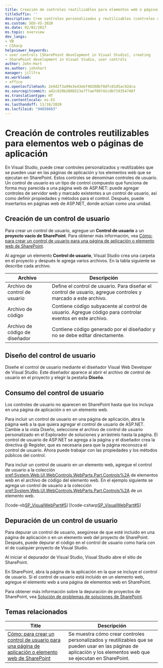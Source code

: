 ```yaml
---
title: Creación de controles reutilizables para elementos web o páginas de aplicación | Microsoft Docs
titleSuffix: ''
description: Cree controles personalizados y reutilizables (controles de usuario) en Visual Studio que se pueden usar en las páginas de aplicación y los elementos web que se ejecutan en SharePoint.
ms.custom: SEO-VS-2020
ms.date: 02/02/2017
ms.topic: overview
dev_langs:
- VB
- CSharp
helpviewer_keywords:
- user controls [SharePoint development in Visual Studio], creating
- SharePoint development in Visual Studio, user controls
author: John-Hart
ms.author: johnhart
manager: jillfra
ms.workload:
- office
ms.openlocfilehash: 2e9d2f3a99e3e43ebf40208bf8dfc01d5ac92dca
ms.sourcegitcommit: ad2c820b280b523a7f7aef89742cdb719354748f
ms.translationtype: HT
ms.contentlocale: es-ES
ms.lasthandoff: 11/18/2020
ms.locfileid: "94850603"
---
```

# <a name="create-reusable-controls-for-web-parts-or-application-pages"></a>Creación de controles reutilizables para elementos web o páginas de aplicación
  En Visual Studio, puede crear controles personalizados y reutilizables que se pueden usar en las páginas de aplicación y los elementos web que se ejecutan en SharePoint. Estos controles se denominan controles de usuario. Un control de usuario es un tipo de control compuesto que funciona de forma muy parecida a una página web de ASP.NET: puede agregar controles de servidor web y marcado existentes a un control de usuario, así como definir propiedades y métodos para el control. Después, puede insertarlos en páginas web de ASP.NET, donde actúan como una unidad.

## <a name="create-a-user-control"></a>Creación de un control de usuario
 Para crear un control de usuario, agregue un **Control de usuario** a un **proyecto vacío de SharePoint**. Para obtener más información, vea [Cómo: para crear un control de usuario para una página de aplicación o elemento web de SharePoint](../sharepoint/how-to-create-a-user-control-for-a-sharepoint-application-page-or-web-part.md).

 Al agregar un elemento **Control de usuario**, Visual Studio crea una carpeta en el proyecto y después le agrega varios archivos. En la tabla siguiente se describe cada archivo.

|Archivo|Descripción|
|----------|-----------------|
|Archivo de control de usuario|Define el control de usuario. Para diseñar el control de usuario, agregue controles y marcado a este archivo.|
|Archivo de código|Contiene código subyacente al control de usuario. Agregue código para controlar eventos en este archivo.|
|Archivo de código de diseñador|Contiene código generado por el diseñador y no se debe editar directamente.|

## <a name="design-the-user-control"></a>Diseño del control de usuario
 Diseñe el control de usuario mediante el diseñador Visual Web Developer de Visual Studio. Este diseñador aparece al abrir el archivo de control de usuario en el proyecto y elegir la pestaña **Diseño**.

## <a name="consume-the-user-control"></a>Consumo del control de usuario
 Los controles de usuario no aparecen en SharePoint hasta que los incluya en una página de aplicación o en un elemento web.

 Para incluir un control de usuario en una página de aplicación, abra la página web a la que quiera agregar el control de usuario de ASP.NET. Cambie a la vista Diseño, seleccione el archivo de control de usuario personalizado en el Explorador de soluciones y arrástrelo hasta la página. El control de usuario de ASP.NET se agrega a la página y el diseñador crea la directiva @ Register, que es necesaria para que la página reconozca el control de usuario. Ahora puede trabajar con las propiedades y los métodos públicos del control.

 Para incluir un control de usuario en un elemento web, agregue el control de usuario a la colección <xref:System.Web.UI.WebControls.WebParts.Part.Controls%2A> de elementos web en el archivo de código del elemento web. En el ejemplo siguiente se agrega un control de usuario a la colección <xref:System.Web.UI.WebControls.WebParts.Part.Controls%2A> de un elemento web.

 [!code-vb[SP_VisualWebPart#5](../sharepoint/codesnippet/VisualBasic/sp_visualwebpart.vb/visualwebpart1/visualwebpart1.vb#5)]
 [!code-csharp[SP_VisualWebPart#5](../sharepoint/codesnippet/CSharp/sp_visualwebpart.cs/visualwebpart1/visualwebpart1.cs#5)]

## <a name="debug-a-user-control"></a>Depuración de un control de usuario
 Para depurar un control de usuario, asegúrese de que esté incluido en una página de aplicación o en un elemento web del proyecto de SharePoint. Después, puede depurar el código en el control de usuario como haría con el de cualquier proyecto de Visual Studio.

 Al iniciar el depurador de Visual Studio, Visual Studio abre el sitio de SharePoint.

 En SharePoint, abra la página de la aplicación en la que se incluye el control de usuario. Si el control de usuario está incluido en un elemento web, agregue el elemento web a una página de elementos web en SharePoint.

 Para obtener más información sobre la depuración de proyectos de SharePoint, vea [Solución de problemas de soluciones de SharePoint](../sharepoint/troubleshooting-sharepoint-solutions.md).

## <a name="related-topics"></a>Temas relacionados

|Title|Descripción|
|-----------|-----------------|
|[Cómo: para crear un control de usuario para una página de aplicación o elemento web de SharePoint](../sharepoint/how-to-create-a-user-control-for-a-sharepoint-application-page-or-web-part.md)|Se muestra cómo crear controles personalizados y reutilizables que se pueden usar en las páginas de aplicación y los elementos web que se ejecutan en SharePoint.|

